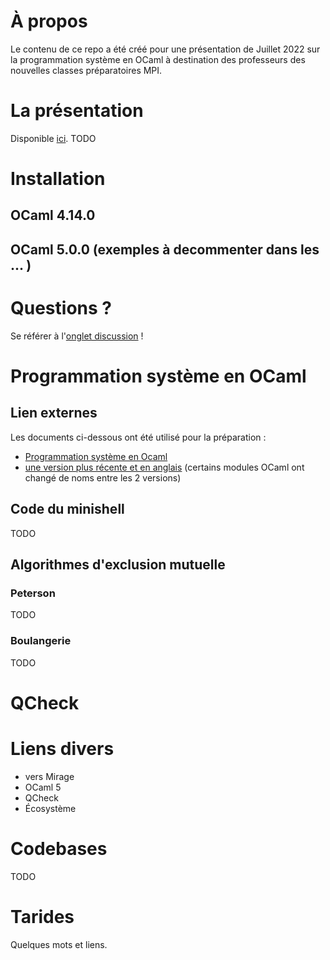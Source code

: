 # À propos
Le contenu de ce repo a été créé pour une présentation de Juillet 2022 sur la programmation système en OCaml à destination des professeurs des nouvelles classes préparatoires MPI.

# La présentation
Disponible [ici](./slides/main.pdf). TODO

# Installation
## OCaml 4.14.0
## OCaml 5.0.0 (exemples à decommenter dans les ... )

# Questions ?

Se référer à l'[onglet discussion](./discussions) !

# Programmation système en OCaml

## Lien externes
Les documents ci-dessous ont été utilisé pour la préparation :
- [Programmation système en Ocaml](http://gallium.inria.fr/~remy/camlunix/cours.html)
- [une version plus récente et en anglais](http://ocaml.github.io/ocamlunix/) (certains modules OCaml ont changé de noms entre les 2 versions)

## Code du minishell
TODO

## Algorithmes d'exclusion mutuelle
### Peterson
TODO
### Boulangerie
TODO

# QCheck

# Liens divers
+ vers Mirage
+ OCaml 5
+ QCheck
+ Écosystème

# Codebases
TODO

# Tarides
Quelques mots et liens.